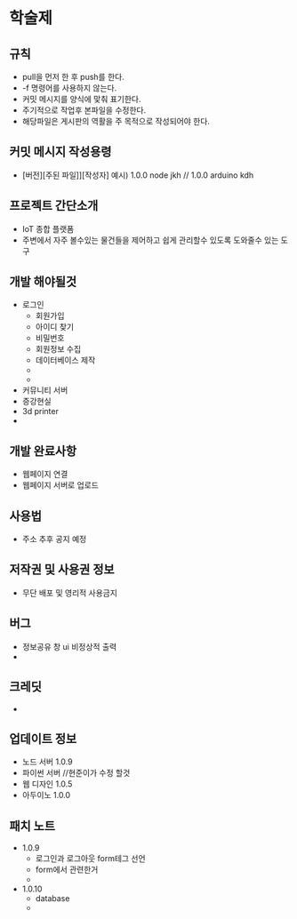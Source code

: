# 학술제 
## 규칙
- pull을 먼저 한 후 push를 한다.
- -f 명령어를 사용하지 않는다.
- 커밋 메시지를 양식에 맟춰 표기한다.
- 주기적으로 작업후 본파일을 수정한다.
- 해당파일은 게시판의 역활을 주 목적으로 작성되어야 한다.

## 커밋 메시지 작성용령
- [버전][주된 파일]][작성자]
예시) 1.0.0 node jkh  // 1.0.0 arduino kdh

## 프로젝트 간단소개
- IoT 종합 플랫폼
- 주변에서 자주 볼수있는 물건들을 제어하고 쉽게 관리할수 있도록 도와줄수 있는 도구

## 개발 해야될것
- 로그인
    - 회원가입
    - 아이디 찾기
    - 비밀번호
    - 회원정보 수집
    - 데이터베이스 제작
    - 
    - 
- 커뮤니티 서버
- 증강현실
- 3d printer
- 

## 개발 완료사항
- 웹페이지 연결
- 웹페이지 서버로 업로드

## 사용법
- 주소 추후 공지 예정

## 저작권 및 사용권 정보
- 무단 배포 및 영리적 사용금지

## 버그
- 정보공유 창 ui 비정상적 출력
- 

## 크레딧
- 

## 업데이트 정보
- 노드 서버 1.0.9
- 파이썬 서버 //현준이가 수정 할것
- 웹 디자인 1.0.5
- 아두이노 1.0.0

## 패치 노트
- 1.0.9
    - 로그인과 로그아웃 form테그 선언 
    - form에서 관련한거 
    - 
- 1.0.10
    - database
    - 